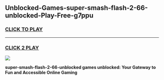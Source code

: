 
## Unblocked-Games-super-smash-flash-2-66-unblocked-Play-Free-g7ppu
<h3>
<a href="https://premium76.site?title=super-smash-flash-2-66-unblocked&ref=20M">CLICK TO PLAY</a></h3>
<hr>

<h3>
<a href="https://premium76.site?title=super-smash-flash-2-66-unblocked&ref=20M">CLICK 2 PLAY</a>
  
</h3>

<a href="https://premium76.site?title=super-smash-flash-2-66-unblocked&ref=19M"><img src="https://clearcache.store/games.png"></a>


**super-smash-flash-2-66-unblocked games unblocked: Your Gateway to Fun and Accessible Online Gaming**
